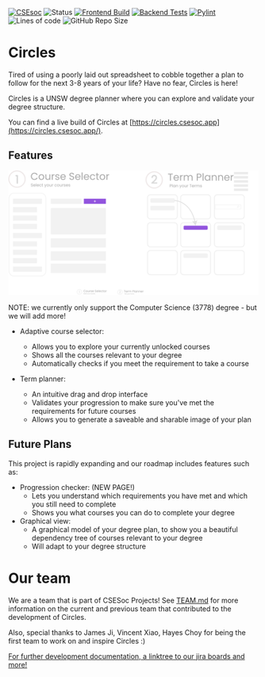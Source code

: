 [![CSEsoc](https://img.shields.io/badge/-CSESoc-blue)](https://www.csesoc.unsw.edu.au/)
![Status](https://img.shields.io/website?label=status&up_message=online&url=https%3A%2F%2Fcircles.csesoc.unsw.edu.au%2F)
[![Frontend Build](https://github.com/csesoc/Circles/actions/workflows/ci_FE.yml/badge.svg)](https://github.com/csesoc/Circles/actions/workflows/ci_FE.yml)
[![Backend Tests](https://github.com/csesoc/Circles/actions/workflows/ci_BE.yml/badge.svg)](https://github.com/csesoc/Circles/actions/workflows/ci_BE.yml)
[![Pylint](https://github.com/csesoc/Circles/actions/workflows/pylinter.yml/badge.svg)](https://github.com/csesoc/Circles/actions/workflows/pylinter.yml)
![Lines of code](https://img.shields.io/tokei/lines/github/csesoc/Circles)
![GitHub Repo Size](https://img.shields.io/github/repo-size/csesoc/Circles)

# Circles

Tired of using a poorly laid out spreadsheet to cobble together a plan to follow for the next 3-8 years of your life? Have no fear, Circles is here!

Circles is a UNSW degree planner where you can explore and validate your degree structure.

You can find a live build of Circles at [https://circles.csesoc.app](https://circles.csesoc.app/).

## Features

![Features Help Image](https://raw.githubusercontent.com/csesoc/Circles/dev/frontend/src/assets/infographic.png)

NOTE: we currently only support the Computer Science (3778) degree - but we will add more!

- Adaptive course selector:
  - Allows you to explore your currently unlocked courses
  - Shows all the courses relevant to your degree
  - Automatically checks if you meet the requirement to take a course

- Term planner:
  - An intuitive drag and drop interface
  - Validates your progression to make sure you've met the requirements for future courses
  - Allows you to generate a saveable and sharable image of your plan

## Future Plans

This project is rapidly expanding and our roadmap includes features such as:

- Progression checker: (NEW PAGE!)
  - Lets you understand which requirements you have met and which you still need to complete
  - Shows you what courses you can do to complete your degree
- Graphical view:
  - A graphical model of your degree plan, to show you a beautiful dependency tree of courses relevant to your degree
  - Will adapt to your degree structure

# Our team

We are a team that is part of CSESoc Projects! See [TEAM.md](./TEAM.md) for more information on the current and previous team that contributed to the development of Circles.

Also, special thanks to James Ji, Vincent Xiao, Hayes Choy for being the first team to work on and inspire Circles :)

[For further development documentation, a linktree to our jira boards and more!](https://compclub.atlassian.net/wiki/spaces/C/pages/1664385928/About+Circles)
